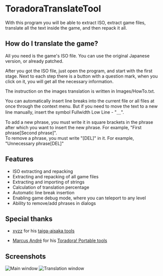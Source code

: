# ToradoraTranslateTool

With this program you will be able to extract ISO, extract game files, translate all the text inside the game, and then repack it all.

## How do I translate the game?

All you need is the game's ISO file. You can use the original Japanese version, or already patched.

After you got the ISO file, just open the program, and start with the first stage. Next to each step there is a button with a question mark, when you click on it, you will get all the necessary information.

The instruction on the images translation is written in Images/HowTo.txt.

You can automatically insert line breaks into the current file or all files at once through the context menu. But if you need to move the text to a new line manually, insert the symbol Fullwidth Low Line - "＿".

To add a new phrase, you must write it in square brackets in the phrase after which you want to insert the new phrase. For example, "First phrase\[Second phrase\]".  
To remove a phrase, you must write "\[DEL\]" in it. For example, "Unnecessary phrase\[DEL\]"

## Features

- ISO extracting and repacking
- Extracting and repacking of all game files
- Extracting and importing of strings
- Calculation of translation percentage
- Automatic line break insertion
- Enabling game debug mode, where you can teleport to any level
- Ability to remove/add phrases in dialogs

## Special thanks

- [xyzz](https://github.com/xyzz) for his [taiga-aisaka tools](https://github.com/xyzz/taiga-aisaka)

- [Marcus André](https://github.com/marcussacana) for his [Toradora! Portable tools](https://github.com/marcussacana/Specific-Games)

## Screenshots
![Main window](https://i.imgur.com/hcxCaKL.png)
![Translation window](https://i.imgur.com/ZOm8WEy.png)